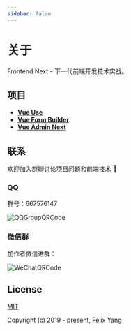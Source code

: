 ```yaml
---
sidebar: false
---
```


# 关于

Frontend Next - 下一代前端开发技术实战。

## 项目

- [**Vue Use**](./vue-use/intro.md)
- [**Vue Form Builder**](./vue-form-builder/intro.md)
- [**Vue Admin Next**](./vue-admin-next/intro.md)

## 联系

欢迎加入群聊讨论项目问题和前端技术 💬

### QQ

群号：667576147

![QQGroupQRCode](https://user-images.githubusercontent.com/2902215/84306575-3e785280-ab8e-11ea-8c53-af8620b5cc69.JPG)

### 微信群

加作者微信进群：

![WeChatQRCode](https://user-images.githubusercontent.com/2902215/84306570-3c15f880-ab8e-11ea-9041-8ea4ccbaa772.JPG)

## License

[MIT](http://opensource.org/licenses/MIT)

Copyright (c) 2019 - present, Felix Yang
